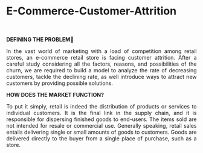 # E-Commerce-Customer-Attrition

<br>

**DEFINING THE PROBLEM**
<p align = "justify">
In the vast world of marketing with a load of competition among retail stores, an e-commerce retail store 
is facing customer attrition. After a careful study considering all the factors, reasons, and possibilities of the 
churn, we are required to build a model to analyze the rate of decreasing customers, tackle the declining rate, 
as well introduce ways to attract new customers by providing possible solutions. </p>

**HOW DOES THE MARKET FUNCTION?**

<p align = "justify">
To put it simply, retail is indeed the distribution of products or services to individual customers. It is the final 
link in the supply chain, and it is responsible for dispersing finished goods to end-users. The items sold are 
not intended for resale or commercial use. Generally speaking, retail sales entails delivering single or small 
amounts of goods to customers. Goods are delivered directly to the buyer from a single place of purchase, 
such as a store.</p>
